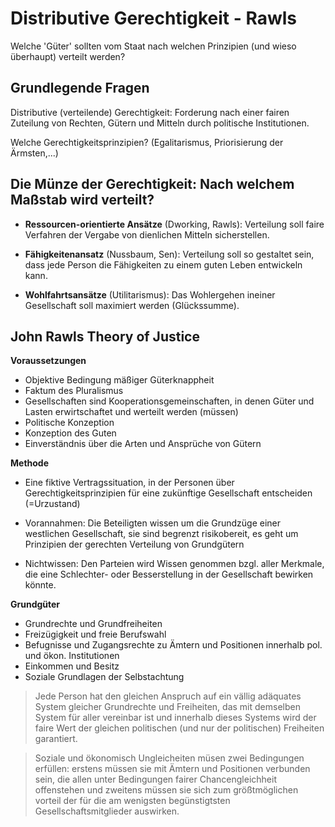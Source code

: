 # Distributive Gerechtigkeit - Rawls

Welche 'Güter' sollten vom Staat nach welchen Prinzipien (und wieso überhaupt) verteilt werden?

## Grundlegende Fragen

Distributive (verteilende) Gerechtigkeit: Forderung nach einer fairen Zuteilung von Rechten, Gütern und Mitteln durch politische Institutionen.

Welche Gerechtigkeitsprinzipien? (Egalitarismus, Priorisierung der Ärmsten,...)


## Die Münze der Gerechtigkeit: Nach welchem Maßstab wird verteilt?

* **Ressourcen-orientierte Ansätze** (Dworking, Rawls): Verteilung soll faire Verfahren der Vergabe von dienlichen Mitteln sicherstellen.

* **Fähigkeitenansatz** (Nussbaum, Sen): Verteilung soll so gestaltet sein, dass jede Person die Fähigkeiten zu einem guten Leben entwickeln kann.

* **Wohlfahrtsansätze** (Utilitarismus): Das Wohlergehen ineiner Gesellschaft soll maximiert werden (Glückssumme).

## John Rawls Theory of Justice

**Voraussetzungen**

* Objektive Bedingung mäßiger Güterknappheit
* Faktum des Pluralismus
* Gesellschaften sind Kooperationsgemeinschaften, in denen Güter und Lasten erwirtschaftet und werteilt werden (müssen)
* Politische Konzeption
* Konzeption des Guten
* Einverständnis über die Arten und Ansprüche von Gütern



**Methode**

* Eine fiktive Vertragssituation, in der Personen über Gerechtigkeitsprinzipien für eine zukünftige Gesellschaft entscheiden (=Urzustand)

* Vorannahmen: Die Beteiligten wissen um die Grundzüge einer westlichen Gesellschaft, sie sind begrenzt risikobereit, es geht um Prinzipien der gerechten Verteilung von Grundgütern

* Nichtwissen: Den Parteien wird Wissen genommen bzgl. aller Merkmale, die eine Schlechter- oder Besserstellung in der Gesellschaft bewirken könnte.

**Grundgüter**

* Grundrechte und Grundfreiheiten
* Freizügigkeit und freie Berufswahl
* Befugnisse und Zugangsrechte zu Ämtern und Positionen innerhalb pol. und ökon. Institutionen
* Einkommen und Besitz
* Soziale Grundlagen der Selbstachtung



> Jede Person hat den gleichen Anspruch auf ein vällig adäquates System gleicher Grundrechte und Freiheiten, das mit demselben System für aller vereinbar ist und innerhalb dieses Systems wird der faire Wert der gleichen politischen (und nur der politischen) Freiheiten garantiert.

> Soziale und ökonomisch Ungleicheiten müsen zwei Bedingungen erfüllen: erstens müssen sie mit Ämtern und Positionen verbunden sein, die allen unter Bedingungen fairer Chancengleichheit offenstehen und zweitens müssen sie sich zum größtmöglichen vorteil der für die am wenigsten begünstigtsten Gesellschaftsmitglieder auswirken.
